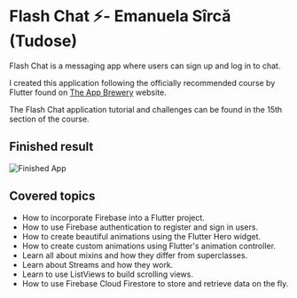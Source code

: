 # Flash Chat ⚡️- Emanuela Sîrcă (Tudose)

Flash Chat is a messaging app where users can sign up and log in to chat.

I created this application following the officially recommended course by Flutter found on [The App Brewery](https://www.appbrewery.co/p/flutter-development-bootcamp-with-dart) website.

The Flash Chat application tutorial and challenges can be found in the 15th section of the course.

## Finished result

![Finished App](https://github.com/londonappbrewery/Images/blob/master/flash_chat_flutter_demo.gif)

## Covered topics

- How to incorporate Firebase into a Flutter project.
- How to use Firebase authentication to register and sign in users.
- How to create beautiful animations using the Flutter Hero widget.
- How to create custom animations using Flutter's animation controller.
- Learn all about mixins and how they differ from superclasses.
- Learn about Streams and how they work.
- Learn to use ListViews to build scrolling views.
- How to use Firebase Cloud Firestore to store and retrieve data on the fly.
